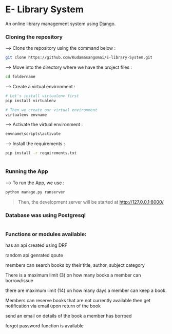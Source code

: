 <div align="left">


# E- Library System
  
 An online library management system using Django.

</div>

### Cloning the repository

--> Clone the repository using the command below :
```bash
git clone https://github.com/Kudamasangomai/E-library-System.git

```

--> Move into the directory where we have the project files : 
```bash
cd foldername

```

--> Create a virtual environment :
```bash
# Let's install virtualenv first
pip install virtualenv

# Then we create our virtual environment
virtualenv envname

```

--> Activate the virtual environment :
```bash
envname\scripts\activate

```

--> Install the requirements :
```bash
pip install -r requirements.txt

```

#

### Running the App

--> To run the App, we use :
```bash
python manage.py runserver

```

>Then, the development server will be started at http://127.0.0.1:8000/

### Database was using Postgresql

#

### Functions or modules available:

has an api created using DRF

random api genrated qoute

members can search books by their title, author, subject category

There is a  maximum limit (3) on how many books a member can borrow/issue

there are maximum limit (14) on how many days a member can keep a book.

Members can reserve books that are not currently available then get notification via email upon return of the book

send an email on details of the book a member has borroed

forgot password function is available




